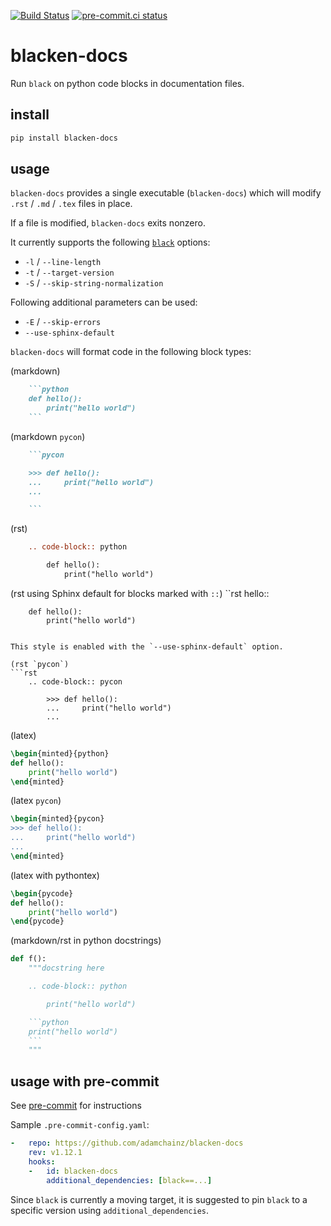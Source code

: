 [![Build Status](https://dev.azure.com/asottile/asottile/_apis/build/status/asottile.blacken-docs?branchName=main)](https://dev.azure.com/asottile/asottile/_build/latest?definitionId=36&branchName=main)
[![pre-commit.ci status](https://results.pre-commit.ci/badge/github/asottile/blacken-docs/main.svg)](https://results.pre-commit.ci/latest/github/asottile/blacken-docs/main)

blacken-docs
============

Run `black` on python code blocks in documentation files.

## install

```bash
pip install blacken-docs
```

## usage

`blacken-docs` provides a single executable (`blacken-docs`) which will modify
`.rst` / `.md` / `.tex` files in place.

If a file is modified, `blacken-docs` exits nonzero.

It currently supports the following [`black`](https://github.com/psf/black)
options:

- `-l` / `--line-length`
- `-t` / `--target-version`
- `-S` / `--skip-string-normalization`

Following additional parameters can be used:

 - `-E` / `--skip-errors`
 - `--use-sphinx-default`

`blacken-docs` will format code in the following block types:

(markdown)
```markdown
    ```python
    def hello():
        print("hello world")
    ```
```

(markdown `pycon`)
```markdown
    ```pycon

    >>> def hello():
    ...     print("hello world")
    ...

    ```
```

(rst)
```rst
    .. code-block:: python

        def hello():
            print("hello world")
```

(rst using Sphinx default for blocks marked with `::`)
``rst
    hello::

        def hello():
            print("hello world")
```

This style is enabled with the `--use-sphinx-default` option.

(rst `pycon`)
```rst
    .. code-block:: pycon

        >>> def hello():
        ...     print("hello world")
        ...
```

(latex)
```latex
\begin{minted}{python}
def hello():
    print("hello world")
\end{minted}
```

(latex `pycon`)
```latex
\begin{minted}{pycon}
>>> def hello():
...     print("hello world")
...
\end{minted}
```

(latex with pythontex)
```latex
\begin{pycode}
def hello():
    print("hello world")
\end{pycode}
```

(markdown/rst in python docstrings)
```python
def f():
    """docstring here

    .. code-block:: python

        print("hello world")

    ```python
    print("hello world")
    ```
    """
```

## usage with pre-commit

See [pre-commit](https://pre-commit.com) for instructions

Sample `.pre-commit-config.yaml`:


```yaml
-   repo: https://github.com/adamchainz/blacken-docs
    rev: v1.12.1
    hooks:
    -   id: blacken-docs
        additional_dependencies: [black==...]
```

Since `black` is currently a moving target, it is suggested to pin `black`
to a specific version using `additional_dependencies`.
